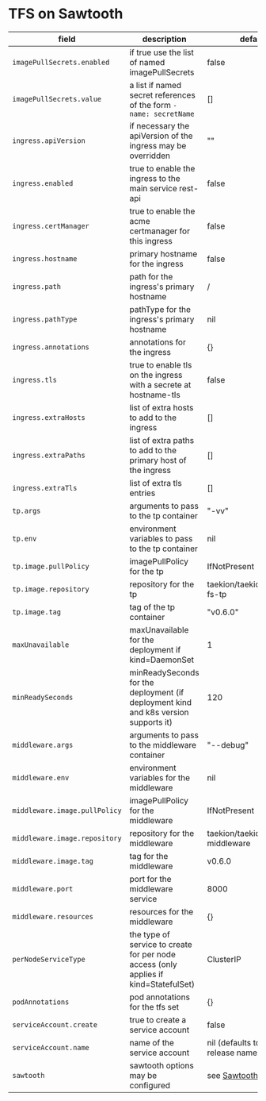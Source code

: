 # TFS on Sawtooth

| field | description | default |
|-|-|-|
| `imagePullSecrets.enabled` | if true use the list of named imagePullSecrets | false |
| `imagePullSecrets.value` | a list if named secret references of the form   ```- name: secretName```| [] |
| `ingress.apiVersion` | if necessary the apiVersion of the ingress may be overridden | "" |
| `ingress.enabled` | true to enable the ingress to the main service rest-api | false |
| `ingress.certManager` | true to enable the acme certmanager for this ingress | false |
| `ingress.hostname` | primary hostname for the ingress | false |
| `ingress.path` | path for the ingress's primary hostname | / |
| `ingress.pathType` | pathType for the ingress's primary hostname | nil |
| `ingress.annotations` | annotations for the ingress | {} |
| `ingress.tls` | true to enable tls on the ingress with a secrete at hostname-tls | false |
| `ingress.extraHosts` | list of extra hosts to add to the ingress | [] |
| `ingress.extraPaths` | list of extra paths to add to the primary host of the ingress | [] |
| `ingress.extraTls` | list of extra tls entries | [] |
| `tp.args` | arguments to pass to the tp container | "-vv" |
| `tp.env` | environment variables to pass to the tp container | nil |
| `tp.image.pullPolicy` | imagePullPolicy for the tp | IfNotPresent |
| `tp.image.repository` | repository for the tp | taekion/taekion/taekion-fs-tp |
| `tp.image.tag` | tag of the tp container | "v0.6.0" |
| `maxUnavailable` | maxUnavailable for the deployment if kind=DaemonSet | 1 |
| `minReadySeconds` | minReadySeconds for the deployment (if deployment kind and k8s version supports it) | 120 |
| `middleware.args` | arguments to pass to the middleware container | "--debug" |
| `middleware.env` | environment variables for the middleware | nil |
| `middleware.image.pullPolicy` | imagePullPolicy for the middleware | IfNotPresent |
| `middleware.image.repository` | repository for the middleware | taekion/taekion-fs-middleware |
| `middleware.image.tag` | tag for the middleware | v0.6.0 |
| `middleware.port` | port for the middleware service| 8000 |
| `middleware.resources` | resources for the middleware | {} |
| `perNodeServiceType` | the type of service to create for per node access (only applies if kind=StatefulSet)| ClusterIP |
| `podAnnotations` | pod annotations for the tfs set | {} |
| `serviceAccount.create` | true to create a service account | false |
| `serviceAccount.name` | name of the service account | nil (defaults to based on release name) |
| `sawtooth` | sawtooth options may be configured | see [Sawtooth](../sawtooth/README.md) |
